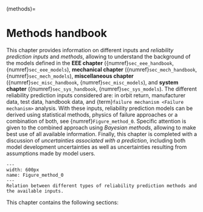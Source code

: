 (methods)=
# Methods handbook

This chapter provides information on different inputs and *reliability prediction inputs* and *methods*, allowing to understand the background of the models defined in the **EEE chapter** ({numref}`sec_eee_handbook`, {numref}`sec_eee_models`), **mechanical chapter** ({numref}`sec_mech_handbook`, {numref}`sec_mech_models`), **miscellaneous chapter** ({numref}`sec_misc_handbook`, {numref}`sec_misc_models`), and **system chapter** ({numref}`sec_sys_handbook`, {numref}`sec_sys_models`). The different reliability prediction inputs considered are: in orbit return, manufacturer data, test data, handbook data, and {term}`failure mechanism <Failure mechanism>` analysis. With these inputs, reliability prediction models can be derived using statistical methods, physics of failure approaches or a combination of both, see {numref}`Figure_method_0`. Specific attention is given to the combined approach using *Bayesian methods*, allowing to make best use of all available information. Finally, this chapter is completed with a discussion of *uncertainties associated with a prediction*, including both model development uncertainties as well as uncertainties resulting from assumptions made by model users.

```{figure} pictures/method_figure1.png
---
width: 600px
name: Figure_method_0
---
Relation between different types of reliability prediction methods and the available inputs.
```

This chapter contains the following sections:
```{tableofcontents}
```